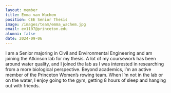 ```yaml
---
layout: member
title: Emma van Wachem
position: CEE Senior Thesis
image: /images/team/emma_wachem.jpg
email: ev1107@princeton.edu
alumni: false
date: 2024-09-06
---
```


I am a Senior majoring in Civil and Environmental Engineering and am joining the Atkinson lab for my thesis. A lot of my coursework has been around water quality, and I joined the lab as I was interested in researching from a more biological perspective.
Beyond academics, I’m an active member of the Princeton Women’s rowing team. When I’m not in the lab or on the water, I enjoy going to the gym, getting 8 hours of sleep and hanging out with friends.